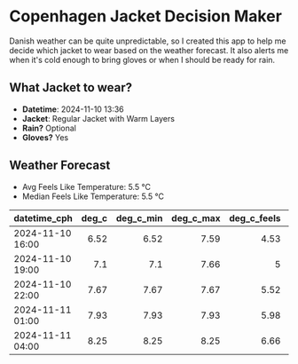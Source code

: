 
# Copenhagen Jacket Decision Maker

Danish weather can be quite unpredictable, so I created this app to help me decide which jacket to wear based on the weather forecast. 
It also alerts me when it's cold enough to bring gloves or when I should be ready for rain.

## What Jacket to wear?

- **Datetime**: 2024-11-10 13:36
- **Jacket**: Regular Jacket with Warm Layers
- **Rain?** Optional
- **Gloves?** Yes

## Weather Forecast
- Avg Feels Like Temperature: 5.5 °C
- Median Feels Like Temperature: 5.5 °C

| datetime_cph     |   deg_c |   deg_c_min |   deg_c_max |   deg_c_feels | weather   | wind   | rain   |
|:-----------------|--------:|------------:|------------:|--------------:|:----------|:-------|:-------|
| 2024-11-10 16:00 |    6.52 |        6.52 |        7.59 |          4.53 | Clouds    | Low    | None   |
| 2024-11-10 19:00 |    7.1  |        7.1  |        7.66 |          5    | Clouds    | Low    | None   |
| 2024-11-10 22:00 |    7.67 |        7.67 |        7.67 |          5.52 | Rain      | Low    | Low    |
| 2024-11-11 01:00 |    7.93 |        7.93 |        7.93 |          5.98 | Clouds    | Low    | None   |
| 2024-11-11 04:00 |    8.25 |        8.25 |        8.25 |          6.66 | Clouds    | Low    | None   |
        